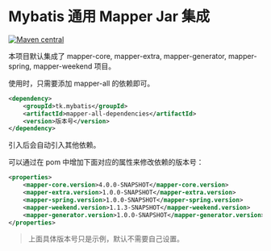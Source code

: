 # Mybatis 通用 Mapper Jar 集成

[![Maven central](https://maven-badges.herokuapp.com/maven-central/tk.mybatis/mapper-all-dependencies/badge.svg)](https://maven-badges.herokuapp.com/maven-central/tk.mybatis/mapper-all-dependencies)

本项目默认集成了 mapper-core, mapper-extra, mapper-generator, mapper-spring, mapper-weekend 项目。

使用时，只需要添加 mapper-all 的依赖即可。

```xml
<dependency>
    <groupId>tk.mybatis</groupId>
    <artifactId>mapper-all-dependencies</artifactId>
    <version>版本号</version>
</dependency>
```

引入后会自动引入其他依赖。

可以通过在 pom 中增加下面对应的属性来修改依赖的版本号： 

```xml
<properties>
    <mapper-core.version>4.0.0-SNAPSHOT</mapper-core.version>
    <mapper-extra.version>1.0.0-SNAPSHOT</mapper-extra.version>
    <mapper-spring.version>1.0.0-SNAPSHOT</mapper-spring.version>
    <mapper-weekend.version>1.1.3-SNAPSHOT</mapper-weekend.version>
    <mapper-generator.version>1.0.0-SNAPSHOT</mapper-generator.version>
</properties>
```

>上面具体版本号只是示例，默认不需要自己设置。